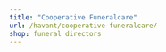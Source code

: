 ```yaml
---
title: "Cooperative Funeralcare"
url: /havant/cooperative-funeralcare/
shop: funeral directors
---
```

